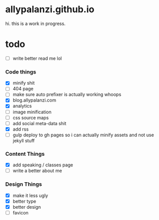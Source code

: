 # allypalanzi.github.io
hi. this is a work in progress.

# todo
- [ ] write better read me lol

### Code things
- [x] minify shit
- [ ] 404 page
- [ ] make sure auto prefixer is actually working whoops
- [x] blog.allypalanzi.com
- [x] analytics
- [ ] image minification
- [ ] css source maps
- [ ] add social meta-data shit
- [x] add rss
- [ ] gulp deploy to gh pages so i can actually minify assets and not use jekyll stuff

### Content Things
- [x] add speaking / classes page
- [ ] write a better about me

### Design Things
- [x] make it less ugly
- [x] better type
- [x] better design
- [ ] favicon